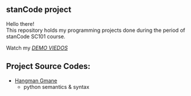 ## stanCode project
Hello there!\
This repository holds my programming projects done during the period of stanCode SC101 course.

Watch my *[DEMO VIEDOS](https://drive.google.com/drive/folders/1YfgsM0vmbgTQMsDsKjfTmneIjBfez4IV?usp=share_link)*

## Project Source Codes:
* [Hangman Gmane]()
  * python semantics & syntax
